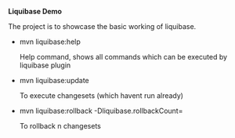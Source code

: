 **Liquibase Demo**

The project is to showcase the basic working of liquibase.

- mvn liquibase:help

    Help command, shows all commands which can be executed by liquibase plugin

- mvn liquibase:update

    To execute changesets (which havent run already)

- mvn liquibase:rollback -Dliquibase.rollbackCount=<n>

    To rollback n changesets
